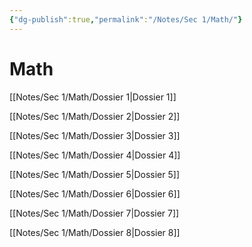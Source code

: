 ```yaml
---
{"dg-publish":true,"permalink":"/Notes/Sec 1/Math/"}
---
```


# Math

[[Notes/Sec 1/Math/Dossier 1\|Dossier 1]]

[[Notes/Sec 1/Math/Dossier 2\|Dossier 2]]

[[Notes/Sec 1/Math/Dossier 3\|Dossier 3]]

[[Notes/Sec 1/Math/Dossier 4\|Dossier 4]]

[[Notes/Sec 1/Math/Dossier 5\|Dossier 5]]

[[Notes/Sec 1/Math/Dossier 6\|Dossier 6]]

[[Notes/Sec 1/Math/Dossier 7\|Dossier 7]]

[[Notes/Sec 1/Math/Dossier 8\|Dossier 8]]